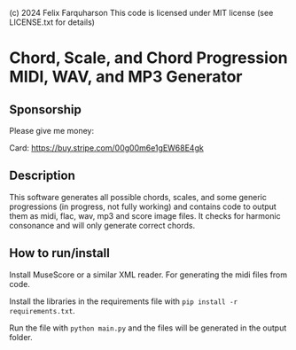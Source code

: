(c) 2024 Felix Farquharson
This code is licensed under MIT license (see LICENSE.txt for details)


Chord, Scale, and Chord Progression MIDI, WAV, and MP3 Generator
================================================================

Sponsorship
-----------
Please give me money:

Card: https://buy.stripe.com/00g00m6e1gEW68E4gk

Description
-----------

This software generates all possible chords, scales, and some generic progressions
(in progress, not fully working) and contains code to output them as midi, flac,
wav, mp3 and score image files. It checks for harmonic consonance and will only generate
correct chords.

How to run/install
------------------

Install MuseScore or a similar XML reader. For generating the midi files from code.

Install the libraries in the requirements file with `pip install -r requirements.txt`.

Run the file with `python main.py` and the files will be generated in the output
folder.
